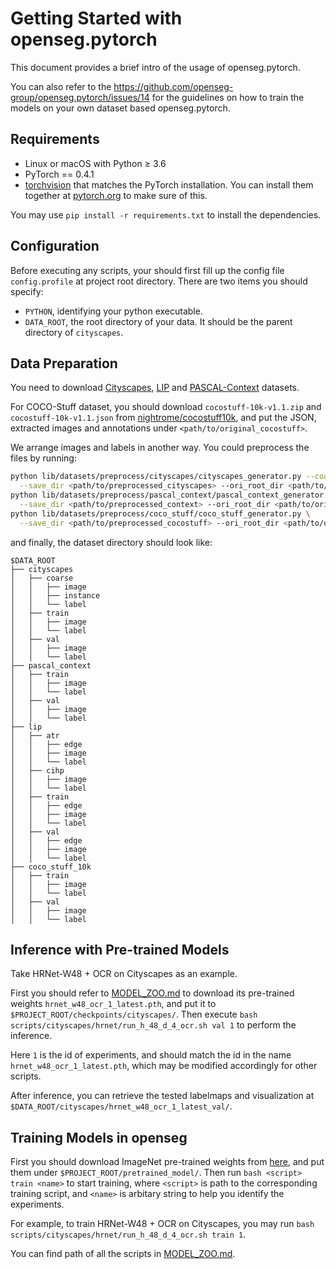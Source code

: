 
# Getting Started with openseg.pytorch

This document provides a brief intro of the usage of openseg.pytorch.

You can also refer to the https://github.com/openseg-group/openseg.pytorch/issues/14 for the guidelines on how to train the models on your own dataset based openseg.pytorch.


## Requirements
- Linux or macOS with Python ≥ 3.6
- PyTorch == 0.4.1
- [torchvision](https://github.com/pytorch/vision/) that matches the PyTorch installation.
	You can install them together at [pytorch.org](https://pytorch.org) to make sure of this.

You may use `pip install -r requirements.txt` to install the dependencies.

## Configuration

Before executing any scripts, your should first fill up the config file `config.profile` at project root directory. There are two items you should specify:

 + `PYTHON`, identifying your python executable.
 + `DATA_ROOT`, the root directory of your data. It should be the parent directory of `cityscapes`.


## Data Preparation

You need to download [Cityscapes](https://www.cityscapes-dataset.com/), [LIP](http://sysu-hcp.net/lip/) and [PASCAL-Context](https://cs.stanford.edu/~roozbeh/pascal-context/) datasets.

For COCO-Stuff dataset, you should download `cocostuff-10k-v1.1.zip` and `cocostuff-10k-v1.1.json` from [nightrome/cocostuff10k](https://github.com/nightrome/cocostuff10k), and put the JSON, extracted images and annotations under `<path/to/original_cocostuff>`.

We arrange images and labels in another way. You could preprocess the files by running:

```bash
python lib/datasets/preprocess/cityscapes/cityscapes_generator.py --coarse True \
  --save_dir <path/to/preprocessed_cityscapes> --ori_root_dir <path/to/original_cityscapes>
python lib/datasets/preprocess/pascal_context/pascal_context_generator.py \
  --save_dir <path/to/preprocessed_context> --ori_root_dir <path/to/original_context>
python lib/datasets/preprocess/coco_stuff/coco_stuff_generator.py \
  --save_dir <path/to/preprocessed_cocostuff> --ori_root_dir <path/to/original_cocostuff>
```

and finally, the dataset directory should look like:

```
$DATA_ROOT
├── cityscapes
│   ├── coarse
│   │   ├── image
│   │   ├── instance
│   │   └── label
│   ├── train
│   │   ├── image
│   │   └── label
│   ├── val
│   │   ├── image
│   │   └── label
├── pascal_context
│   ├── train
│   │   ├── image
│   │   └── label
│   ├── val
│   │   ├── image
│   │   └── label
├── lip
│   ├── atr
│   │   ├── edge
│   │   ├── image
│   │   └── label
│   ├── cihp
│   │   ├── image
│   │   └── label
│   ├── train
│   │   ├── edge
│   │   ├── image
│   │   └── label
│   ├── val
│   │   ├── edge
│   │   ├── image
│   │   └── label
├── coco_stuff_10k
│   ├── train
│   │   ├── image
│   │   └── label
│   ├── val
│   │   ├── image
│   │   └── label
```

## Inference with Pre-trained Models

Take HRNet-W48 + OCR on Cityscapes as an example. 

First you should refer to [MODEL_ZOO.md](MODEL_ZOO.md) to download its pre-trained weights `hrnet_w48_ocr_1_latest.pth`, and put it to `$PROJECT_ROOT/checkpoints/cityscapes/`. Then execute `bash scripts/cityscapes/hrnet/run_h_48_d_4_ocr.sh val 1` to perform the inference. 

Here `1` is the id of experiments, and should match the id in the name `hrnet_w48_ocr_1_latest.pth`, which may be modified accordingly for other scripts.

After inference, you can retrieve the tested labelmaps and visualization at `$DATA_ROOT/cityscapes/hrnet_w48_ocr_1_latest_val/`.

## Training Models in openseg

First you should download ImageNet pre-trained weights from [here](https://drive.google.com/open?id=1ulZzlTulhIUvEa27joKLbas1TtbQOI7R), and put them under `$PROJECT_ROOT/pretrained_model/`. Then run `bash <script> train <name>` to start training, where `<script>` is path to the corresponding training script, and `<name>` is arbitary string to help you identify the experiments.

For example, to train HRNet-W48 + OCR on Cityscapes, you may run `bash scripts/cityscapes/hrnet/run_h_48_d_4_ocr.sh train 1`.

You can find path of all the scripts in [MODEL_ZOO.md](MODEL_ZOO.md).
